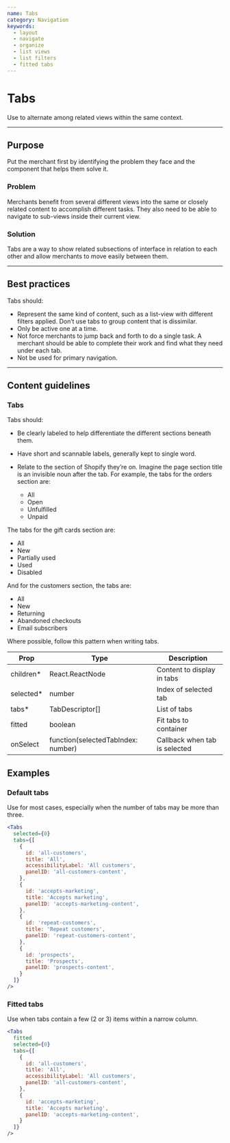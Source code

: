 ```yaml
---
name: Tabs
category: Navigation
keywords:
  - layout
  - navigate
  - organize
  - list views
  - list filters
  - fitted tabs
---
```


# Tabs
Use to alternate among related views within the same context.

---

## Purpose

Put the merchant first by identifying the problem they face and the component that helps them solve it.

### Problem

Merchants benefit from several different views into the same or closely related content to accomplish different tasks. They also need to be able to navigate to sub-views inside their current view.

### Solution

Tabs are a way to show related subsections of interface in relation to each other and allow merchants to move easily between them.

---

## Best practices

Tabs should:

- Represent the same kind of content, such as a list-view with different filters applied. Don’t use tabs to group content that is dissimilar.
- Only be active one at a time.
- Not force merchants to jump back and forth to do a single task. A merchant should be able to complete their work and find what they need under each tab.
- Not be used for primary navigation.

---

## Content guidelines

### Tabs

Tabs should:

- Be clearly labeled to help differentiate the different sections beneath them.
- Have short and scannable labels, generally kept to single word.
- Relate to the section of Shopify they’re on. Imagine the page section title is an invisible noun after the tab. For example, the tabs for the orders section are:

  * All
  * Open
  * Unfulfilled
  * Unpaid

The tabs for the gift cards section are:

  * All
  * New
  * Partially used
  * Used
  * Disabled

And for the customers section, the tabs are:

  * All
  * New
  * Returning
  * Abandoned checkouts
  * Email subscribers

Where possible, follow this pattern when writing tabs.

| Prop | Type | Description |
| ---- | ---- | ----------- |
| children* | React.ReactNode | Content to display in tabs |
| selected* | number | Index of selected tab |
| tabs* | TabDescriptor[] | List of tabs |
| fitted | boolean | Fit tabs to container |
| onSelect | function(selectedTabIndex: number) | Callback when tab is selected |

## Examples

### Default tabs

Use for most cases, especially when the number of tabs may be more than three.

```jsx
<Tabs
  selected={0}
  tabs={[
    {
      id: 'all-customers',
      title: 'All',
      accessibilityLabel: 'All customers',
      panelID: 'all-customers-content',
    },
    {
      id: 'accepts-marketing',
      title: 'Accepts marketing',
      panelID: 'accepts-marketing-content',
    },
    {
      id: 'repeat-customers',
      title: 'Repeat customers',
      panelID: 'repeat-customers-content',
    },
    {
      id: 'prospects',
      title: 'Prospects',
      panelID: 'prospects-content',
    }
  ]}
/>
```

### Fitted tabs

Use when tabs contain a few (2 or 3) items within a narrow column.

```jsx
<Tabs
  fitted
  selected={0}
  tabs={[
    {
      id: 'all-customers',
      title: 'All',
      accessibilityLabel: 'All customers',
      panelID: 'all-customers-content',
    },
    {
      id: 'accepts-marketing',
      title: 'Accepts marketing',
      panelID: 'accepts-marketing-content',
    }
  ]}
/>
```
